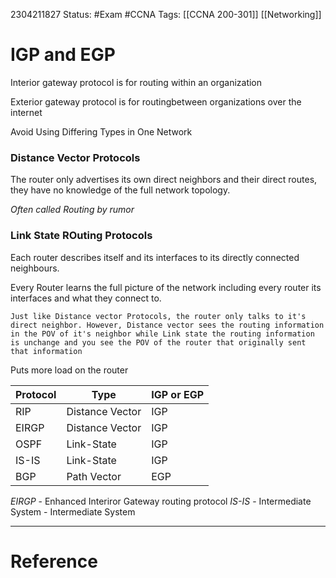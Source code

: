 2304211827
	Status: #Exam #CCNA
		Tags: [[CCNA 200-301]] [[Networking]]

# IGP and EGP

Interior gateway protocol is for routing within an organization 

Exterior gateway protocol is for routingbetween organizations over the internet

Avoid Using Differing Types in One Network

### Distance Vector Protocols 

The router only advertises its own direct neighbors and their direct routes, they have no knowledge of the full network topology.

*Often called Routing by rumor*


### Link State ROuting Protocols

Each router describes itself and its interfaces to its directly connected neighbours.

Every Router learns the full picture of the network including every router its interfaces and what they connect to.

``` ad-note Careful
Just like Distance vector Protocols, the router only talks to it's direct neighbor. However, Distance vector sees the routing information in the POV of it's neighbor while Link state the routing information is unchange and you see the POV of the router that originally sent that information
```

Puts more load on the router


| Protocol | Type            | IGP or EGP |
| -------- | --------------- | ---------- |
| RIP      | Distance Vector | IGP        |
| EIRGP    | Distance Vector | IGP        |
| OSPF     | Link-State      | IGP        |
| IS-IS    | Link-State      | IGP        |
| BGP      | Path Vector     | EGP           |


*EIRGP* - Enhanced Interiror Gateway routing protocol
*IS-IS* - Intermediate System - Intermediate System



---
# Reference